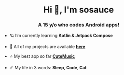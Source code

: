 <h1 align="center">Hi 👋, I'm sosauce</h1>
<h3 align="center">A 15 y/o who codes Android apps!</h3>

- 🪐 I’m currently learning **Kotlin & Jetpack Compose**

- 🚀 All of my projects are available **[here](https://github.com/sosauce)**

- ⭐️ My best app so far **[CuteMusic](https://github.com/sosauce/CuteMusic)**

- ☄️ My life in 3 words: **Sleep, Code, Cat**
